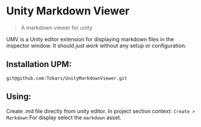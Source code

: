 # Unity Markdown Viewer
> A markdown viewer for unity

UMV is a Unity editor extension for displaying markdown files in the inspector window.
It should _just work_ without any setup or configuration.

## **Installation UPM:**
```git
git@github.com:Tokars/UnityMarkdownViewer.git
```


## **Using:**
Create .md file directly from unity editor. In project section context: `Create > Markdown`
For display select the `markdown` asset.

